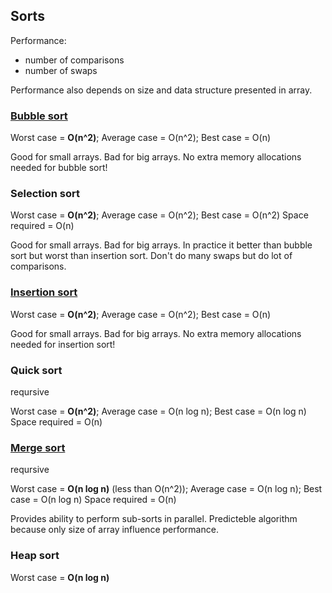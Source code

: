 Sorts
-

Performance:

* number of comparisons
* number of swaps

Performance also depends on size and data structure presented in array.

### [Bubble sort](https://upload.wikimedia.org/wikipedia/commons/c/c8/Bubble-sort-example-300px.gif)

Worst case = **O(n^2)**; Average case = O(n^2); Best case = O(n)

Good for small arrays. Bad for big arrays.
No extra memory allocations needed for bubble sort!

### Selection sort

Worst case = **O(n^2)**; Average case = O(n^2); Best case = O(n^2)
Space required = O(n)

Good for small arrays. Bad for big arrays.
In practice it better than bubble sort but worst than insertion sort.
Don\'t do many swaps but do lot of comparisons.

### [Insertion sort](https://upload.wikimedia.org/wikipedia/commons/0/0f/Insertion-sort-example-300px.gif)

Worst case = **O(n^2)**; Average case = O(n^2); Best case = O(n)

Good for small arrays. Bad for big arrays.
No extra memory allocations needed for insertion sort!

### Quick sort

reqursive

Worst case = **O(n^2)**; Average case = O(n log n); Best case = O(n log n)
Space required = O(n)

### [Merge sort](https://upload.wikimedia.org/wikipedia/commons/c/cc/Merge-sort-example-300px.gif)

reqursive

Worst case = **O(n log n)** (less than O(n^2)); Average case = O(n log n); Best case = O(n log n)
Space required = O(n)

Provides ability to perform sub-sorts in parallel.
Predicteble algorithm because only size of array influence performance.

### Heap sort

Worst case = **O(n log n)**
